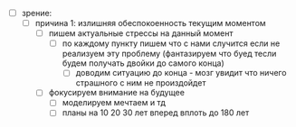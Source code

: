 - [ ] зрение:
	- [ ] причина 1: излишняя обеспокоенность текущим моментом
		- [ ] пишем актуальные стрессы на данный момент
			- [ ] по каждому пункту пишем что с нами случится если не реализуем эту проблему (фантазируем что буед тесли будем получать двойки до самого конца)
				- [ ] доводим ситуацию до конца - мозг увидит что ничего страшного с ним не произдойдет
		- [ ] фокусируем внимание на будущее
			- [ ] моделируем мечтаем и тд
			- [ ] планы на 10 20 30 лет вперед вплоть до 180 лет